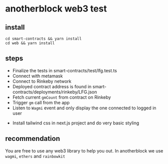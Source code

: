 # anotherblock web3 test


## install

```
cd smart-contracts && yarn install
cd web && yarn install
```

## steps
* Finalize the tests in smart-contracts/test/lfg.test.ts
* Connect with metamask
* Connect to Rinkeby network
* Deployed contract address is found in smart-contracts/deployments/rinkeby/LFG.json
* Fetch current `gmCount` from contract on Rinkeby
* Trigger `gm` call from the app
* Listen to `Wagmi` event and only display the one connected to logged in user
- Install tailwind css in next.js project and do very basic styling


## recommendation
You are free to use any web3 library to help you out. In anotherblock we use `wagmi`, `ethers` and `rainbowkit`
